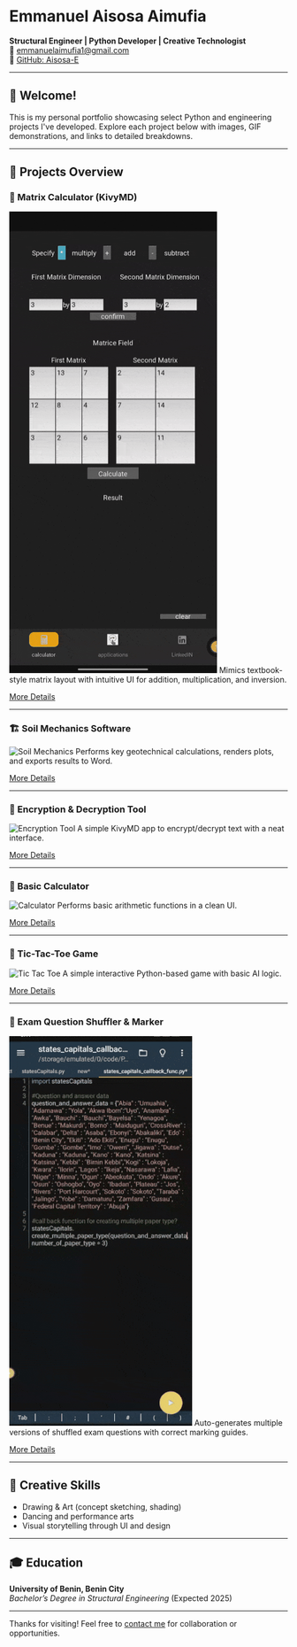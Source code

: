 # Emmanuel Aisosa Aimufia

**Structural Engineer | Python Developer | Creative Technologist**  
📧 emmanuelaimufia1@gmail.com  
🔗 [GitHub: Aisosa-E](https://github.com/Aisosa-E)  

---

## 👋 Welcome!
This is my personal portfolio showcasing select Python and engineering projects I've developed. Explore each project below with images, GIF demonstrations, and links to detailed breakdowns.

---

## 🔧 Projects Overview

### 🧮 Matrix Calculator (KivyMD)
![Matrix Calculator](images/matrix_placeholder.gif)
Mimics textbook-style matrix layout with intuitive UI for addition, multiplication, and inversion.

[More Details](matrix-calculator/README.md)

---

### 🏗️ Soil Mechanics Software
![Soil Mechanics](images/soil_placeholder.jpeg)
Performs key geotechnical calculations, renders plots, and exports results to Word.

[More Details](soil-mechanics-tool/README.md)

---

### 🔐 Encryption & Decryption Tool
![Encryption Tool](images/encryption_placeholder.gif)
A simple KivyMD app to encrypt/decrypt text with a neat interface.

[More Details](encryption-tool/README.md)

---

### 🧮 Basic Calculator
![Calculator](images/calculator_placeholder.gif)
Performs basic arithmetic functions in a clean UI.

[More Details](basic-calculator/README.md)

---

### 🎲 Tic-Tac-Toe Game
![Tic Tac Toe](images/tictactoe_placeholder.gif)
A simple interactive Python-based game with basic AI logic.

[More Details](tic-tac-toe-game/README.md)

---

### 📝 Exam Question Shuffler & Marker
![Shuffler](images/shuffler_placeholder.gif)
Auto-generates multiple versions of shuffled exam questions with correct marking guides.

[More Details](exam-question-shuffler/README.md)

---

## 🧠 Creative Skills
- Drawing & Art (concept sketching, shading)
- Dancing and performance arts
- Visual storytelling through UI and design

---

## 🎓 Education
**University of Benin, Benin City**  
*Bachelor’s Degree in Structural Engineering* (Expected 2025)

---

Thanks for visiting! Feel free to [contact me](mailto:emmanuelaimufia1@gmail.com) for collaboration or opportunities.


<!--
**Aisosa-E/Aisosa-E** is a ✨ _special_ ✨ repository because its `README.md` (this file) appears on your GitHub profile.

Here are some ideas to get you started:

- 🔭 I’m currently working on ...
- 🌱 I’m currently learning ...
- 👯 I’m looking to collaborate on ...
- 🤔 I’m looking for help with ...
- 💬 Ask me about ...
- 📫 How to reach me: ...
- 😄 Pronouns: ...
- ⚡ Fun fact: ...
-->
